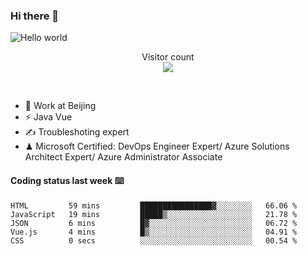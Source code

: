 ### Hi there 👋

<img src="https://raw.githubusercontent.com/sagar-viradiya/sagar-viradiya/master/resources/banner.png" alt="Hello world">
<p align="center"> 
  Visitor count<br/>
  <img src="https://profile-counter.glitch.me/youszoe/count.svg" />
</p>
<br/>

- 🍻 Work at Beijing 
- ⚡ Java Vue
- ✍️ Troubleshoting expert
- ♟  Microsoft Certified: DevOps Engineer Expert/ Azure Solutions Architect Expert/ Azure Administrator Associate

#### Coding status last week ⌨️

<!--START_SECTION:waka-->

```text
HTML         59 mins         ████████████████▓░░░░░░░░   66.06 %
JavaScript   19 mins         █████▒░░░░░░░░░░░░░░░░░░░   21.78 %
JSON         6 mins          █▓░░░░░░░░░░░░░░░░░░░░░░░   06.72 %
Vue.js       4 mins          █▒░░░░░░░░░░░░░░░░░░░░░░░   04.91 %
CSS          0 secs          ░░░░░░░░░░░░░░░░░░░░░░░░░   00.54 %
```

<!--END_SECTION:waka-->

<br/>
<center><img src="http://ghchart.rshah.org/409ba5/yousazoe" alt="" /></center>



